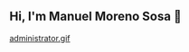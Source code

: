 ## Hi, I'm Manuel Moreno Sosa 👋
[administrator.gif](administrator.git)

<!--
- 🙋‍♂️ A passionate Network and System Administrator from Spain
- 🌱 I am currently learning network system administration skills
- 📫 How to reach me manuelmorenososa04@gmail.com
-->
